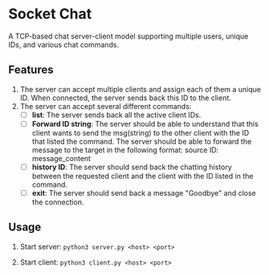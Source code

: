 # Socket Chat

A TCP-based chat server-client model supporting multiple users, unique IDs, and various chat commands.

## Features

1. The server can accept multiple clients and assign each of them a unique ID. When connected, the
   server sends back this ID to the client.
2. The server can accept several different commands:
   - [ ] **list**: The server sends back all the active client IDs.
   - [ ] **Forward ID string**: The server should be able to understand that this client wants to send
      the msg(string) to the other client with the ID that listed the command. The server should
      be able to forward the message to the target in the following format: source ID:
      message_content
   - [ ] **history ID**: The server should send back the chatting history between the requested client
      and the client with the ID listed in the command.
   - [ ] **exit**: The server should send back a message "Goodbye" and close the connection.

## Usage

1. Start server:
`python3 server.py <host> <port>`

2. Start client:
`python3 client.py <host> <port>`
